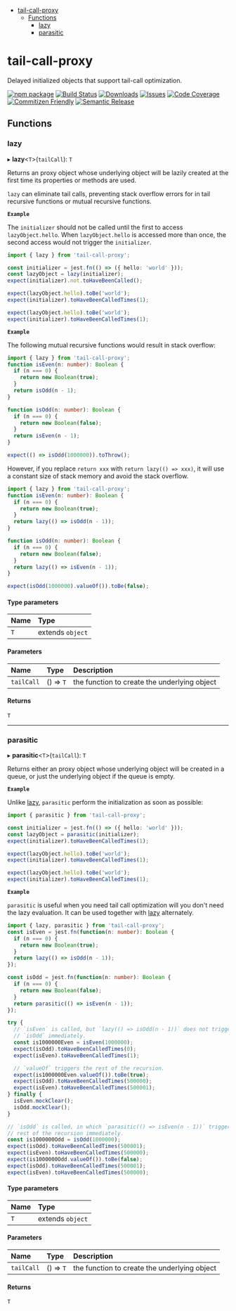 <!-- START doctoc generated TOC please keep comment here to allow auto update -->
<!-- DON'T EDIT THIS SECTION, INSTEAD RE-RUN doctoc TO UPDATE -->


- [tail-call-proxy](#tail-call-proxy)
  - [Functions](#functions)
    - [lazy](#lazy)
    - [parasitic](#parasitic)

<!-- END doctoc generated TOC please keep comment here to allow auto update -->


<a name="readmemd"></a>

# tail-call-proxy

Delayed initialized objects that support tail-call optimization.

[![npm package][npm-img]][npm-url]
[![Build Status][build-img]][build-url]
[![Downloads][downloads-img]][downloads-url]
[![Issues][issues-img]][issues-url]
[![Code Coverage][codecov-img]][codecov-url]
[![Commitizen Friendly][commitizen-img]][commitizen-url]
[![Semantic Release][semantic-release-img]][semantic-release-url]

[build-img]:https://github.com/Atry/tail-call-proxy/actions/workflows/release.yml/badge.svg
[build-url]:https://github.com/Atry/tail-call-proxy/actions/workflows/release.yml
[downloads-img]:https://img.shields.io/npm/dt/tail-call-proxy
[downloads-url]:https://www.npmtrends.com/tail-call-proxy
[npm-img]:https://img.shields.io/npm/v/tail-call-proxy
[npm-url]:https://www.npmjs.com/package/tail-call-proxy
[issues-img]:https://img.shields.io/github/issues/Atry/tail-call-proxy
[issues-url]:https://github.com/Atry/tail-call-proxy/issues
[codecov-img]:https://codecov.io/gh/Atry/tail-call-proxy/branch/main/graph/badge.svg
[codecov-url]:https://codecov.io/gh/Atry/tail-call-proxy
[semantic-release-img]:https://img.shields.io/badge/%20%20%F0%9F%93%A6%F0%9F%9A%80-semantic--release-e10079.svg
[semantic-release-url]:https://github.com/semantic-release/semantic-release
[commitizen-img]:https://img.shields.io/badge/commitizen-friendly-brightgreen.svg
[commitizen-url]:http://commitizen.github.io/cz-cli/

## Functions

### lazy

▸ **lazy**<`T`\>(`tailCall`): `T`

Returns an proxy object whose underlying object will be lazily created
at the first time its properties or methods are used.

`lazy` can eliminate tail calls, preventing stack overflow errors for in
tail recursive functions or mutual recursive functions.

**`Example`**

The `initializer` should not be called until the first to access
`lazyObject.hello`. When `lazyObject.hello` is accessed more than once,
the second access would not trigger the `initializer`.

```typescript doctest
import { lazy } from 'tail-call-proxy';

const initializer = jest.fn(() => ({ hello: 'world' }));
const lazyObject = lazy(initializer);
expect(initializer).not.toHaveBeenCalled();

expect(lazyObject.hello).toBe('world');
expect(initializer).toHaveBeenCalledTimes(1);

expect(lazyObject.hello).toBe('world');
expect(initializer).toHaveBeenCalledTimes(1);
```

**`Example`**

The following mutual recursive functions would result in stack overflow:

```typescript doctest
import { lazy } from 'tail-call-proxy';
function isEven(n: number): Boolean {
  if (n === 0) {
    return new Boolean(true);
  }
  return isOdd(n - 1);
}

function isOdd(n: number): Boolean {
  if (n === 0) {
    return new Boolean(false);
  }
  return isEven(n - 1);
}

expect(() => isOdd(1000000)).toThrow();
```

However, if you replace `return xxx` with `return lazy(() => xxx)`, it will
use a constant size of stack memory and avoid the stack overflow.

```typescript doctest
import { lazy } from 'tail-call-proxy';
function isEven(n: number): Boolean {
  if (n === 0) {
    return new Boolean(true);
  }
  return lazy(() => isOdd(n - 1));
}

function isOdd(n: number): Boolean {
  if (n === 0) {
    return new Boolean(false);
  }
  return lazy(() => isEven(n - 1));
}

expect(isOdd(1000000).valueOf()).toBe(false);
```

#### Type parameters

| Name | Type |
| :------ | :------ |
| `T` | extends `object` |

#### Parameters

| Name | Type | Description |
| :------ | :------ | :------ |
| `tailCall` | () => `T` | the function to create the underlying object |

#### Returns

`T`

___

### parasitic

▸ **parasitic**<`T`\>(`tailCall`): `T`

Returns either an proxy object whose underlying object will be created in
a queue, or just the underlying object if the queue is empty.

**`Example`**

Unlike [lazy](#lazy), `parasitic` perform the initialization as soon as
possible:

```typescript doctest
import { parasitic } from 'tail-call-proxy';

const initializer = jest.fn(() => ({ hello: 'world' }));
const lazyObject = parasitic(initializer);
expect(initializer).toHaveBeenCalledTimes(1);

expect(lazyObject.hello).toBe('world');
expect(initializer).toHaveBeenCalledTimes(1);

expect(lazyObject.hello).toBe('world');
expect(initializer).toHaveBeenCalledTimes(1);
```

**`Example`**

`parasitic` is useful when you need tail call optimization will you don't
need the lazy evaluation. It can be used together with [lazy](#lazy)
alternately.

```typescript doctest
import { lazy, parasitic } from 'tail-call-proxy';
const isEven = jest.fn(function(n: number): Boolean {
  if (n === 0) {
    return new Boolean(true);
  }
  return lazy(() => isOdd(n - 1));
});

const isOdd = jest.fn(function(n: number): Boolean {
  if (n === 0) {
    return new Boolean(false);
  }
  return parasitic(() => isEven(n - 1));
});

try {
  // `isEven` is called, but `lazy(() => isOdd(n - 1))` does not trigger
  // `isOdd` immediately.
  const is1000000Even = isEven(1000000);
  expect(isOdd).toHaveBeenCalledTimes(0);
  expect(isEven).toHaveBeenCalledTimes(1);

  // `valueOf` triggers the rest of the recursion.
  expect(is1000000Even.valueOf()).toBe(true);
  expect(isOdd).toHaveBeenCalledTimes(500000);
  expect(isEven).toHaveBeenCalledTimes(500001);
} finally {
  isEven.mockClear();
  isOdd.mockClear();
}

// `isOdd` is called, in which `parasitic(() => isEven(n - 1))` triggers the
// rest of the recursion immediately.
const is1000000Odd = isOdd(1000000);
expect(isOdd).toHaveBeenCalledTimes(500001);
expect(isEven).toHaveBeenCalledTimes(500000);
expect(is1000000Odd.valueOf()).toBe(false);
expect(isOdd).toHaveBeenCalledTimes(500001);
expect(isEven).toHaveBeenCalledTimes(500000);
```

#### Type parameters

| Name | Type |
| :------ | :------ |
| `T` | extends `object` |

#### Parameters

| Name | Type | Description |
| :------ | :------ | :------ |
| `tailCall` | () => `T` | the function to create the underlying object |

#### Returns

`T`
